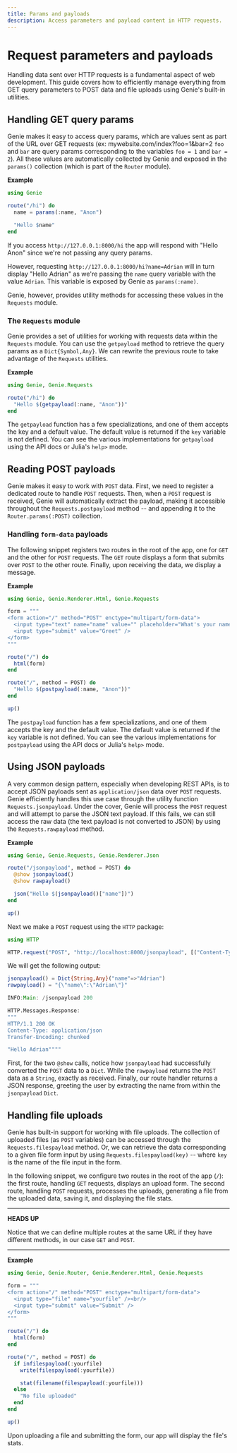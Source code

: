 ```yaml
---
title: Params and payloads
description: Access parameters and payload content in HTTP requests.
---
```


# Request parameters and payloads

Handling data sent over HTTP requests is a fundamental aspect of web development. This guide covers how to efficiently manage everything from GET query parameters to POST data and file uploads using Genie's built-in utilities.

## Handling GET query params

Genie makes it easy to access query params, which are values sent as part of the URL over GET requests
(ex: mywebsite.com/index?foo=1&bar=2 `foo` and `bar` are query params corresponding to the variables `foo = 1` and `bar = 2`).
All these values are automatically collected by Genie and exposed in the `params()` collection (which is part of the `Router` module).

**Example**

```julia
using Genie

route("/hi") do
  name = params(:name, "Anon")

  "Hello $name"
end
```

If you access `http://127.0.0.1:8000/hi` the app will respond with "Hello Anon" since we're not passing any query params.

However, requesting `http://127.0.0.1:8000/hi?name=Adrian` will in turn display "Hello Adrian" as we're passing the
`name` query variable with the value `Adrian`. This variable is exposed by Genie as `params(:name)`.

Genie, however, provides utility methods for accessing these values in the `Requests` module.

### The `Requests` module

Genie provides a set of utilities for working with requests data within the `Requests` module. You can use the
`getpayload` method to retrieve the query params as a `Dict{Symbol,Any}`. We can rewrite the previous route to take
advantage of the `Requests` utilities.

**Example**

```julia
using Genie, Genie.Requests

route("/hi") do
  "Hello $(getpayload(:name, "Anon"))"
end
```

The `getpayload` function has a few specializations, and one of them accepts the key and a default value. The default
value is returned if the `key` variable is not defined. You can see the various implementations for `getpayload` using
the API docs or Julia's `help>` mode.

## Reading POST payloads

Genie makes it easy to work with `POST` data. First, we need to register a dedicated route to handle `POST` requests.
Then, when a `POST` request is received, Genie will automatically extract the payload, making it accessible throughout
the `Requests.postpayload` method -- and appending it to the `Router.params(:POST)` collection.

### Handling `form-data` payloads

The following snippet registers two routes in the root of the app, one for `GET` and the other for `POST` requests.
The `GET` route displays a form that submits over `POST` to the other route. Finally, upon receiving the data,
we display a message.

**Example**

```julia
using Genie, Genie.Renderer.Html, Genie.Requests

form = """
<form action="/" method="POST" enctype="multipart/form-data">
  <input type="text" name="name" value="" placeholder="What's your name?" />
  <input type="submit" value="Greet" />
</form>
"""

route("/") do
  html(form)
end

route("/", method = POST) do
  "Hello $(postpayload(:name, "Anon"))"
end

up()
```

The `postpayload` function has a few specializations, and one of them accepts the key and the default value. The default
value is returned if the `key` variable is not defined. You can see the various implementations for `postpayload` using
the API docs or Julia's `help>` mode.

## Using JSON payloads

A very common design pattern, especially when developing REST APIs, is to accept JSON payloads sent as `application/json`
data over `POST` requests. Genie efficiently handles this use case through the utility function `Requests.jsonpayload`.
Under the cover, Genie will process the `POST` request and will attempt to parse the JSON text payload. If this fails,
we can still access the raw data (the text payload is not converted to JSON) by using the `Requests.rawpayload` method.

**Example**

```julia
using Genie, Genie.Requests, Genie.Renderer.Json

route("/jsonpayload", method = POST) do
  @show jsonpayload()
  @show rawpayload()

  json("Hello $(jsonpayload()["name"])")
end

up()
```

Next we make a `POST` request using the `HTTP` package:

```julia
using HTTP

HTTP.request("POST", "http://localhost:8000/jsonpayload", [("Content-Type", "application/json")], """{"name":"Adrian"}""")
```

We will get the following output:

```julia
jsonpayload() = Dict{String,Any}("name"=>"Adrian")
rawpayload() = "{\"name\":\"Adrian\"}"

INFO:Main: /jsonpayload 200

HTTP.Messages.Response:
"""
HTTP/1.1 200 OK
Content-Type: application/json
Transfer-Encoding: chunked

"Hello Adrian""""
```

First, for the two `@show` calls, notice how `jsonpayload` had successfully converted the `POST` data to a `Dict`.
While the `rawpayload` returns the `POST` data as a `String`, exactly as received. Finally, our route handler returns a
JSON response, greeting the user by extracting the name from within the `jsonpayload` `Dict`.

## Handling file uploads

Genie has built-in support for working with file uploads. The collection of uploaded files (as `POST` variables) can be
accessed through the `Requests.filespayload` method. Or, we can retrieve the data corresponding to a given file form
input by using `Requests.filespayload(key)` -- where `key` is the name of the file input in the form.

In the following snippet, we configure two routes in the root of the app (`/`): the first route, handling `GET` requests,
displays an upload form. The second route, handling `POST` requests, processes the uploads, generating a file from the
uploaded data, saving it, and displaying the file stats.

---
**HEADS UP**

Notice that we can define multiple routes at the same URL if they have different methods, in our case `GET` and `POST`.

---

**Example**

```julia
using Genie, Genie.Router, Genie.Renderer.Html, Genie.Requests

form = """
<form action="/" method="POST" enctype="multipart/form-data">
  <input type="file" name="yourfile" /><br/>
  <input type="submit" value="Submit" />
</form>
"""

route("/") do
  html(form)
end

route("/", method = POST) do
  if infilespayload(:yourfile)
    write(filespayload(:yourfile))

    stat(filename(filespayload(:yourfile)))
  else
    "No file uploaded"
  end
end

up()
```

Upon uploading a file and submitting the form, our app will display the file's stats.
